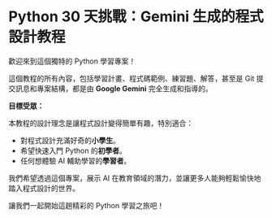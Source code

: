 # Python 30 天挑戰：Gemini 生成的程式設計教程

歡迎來到這個獨特的 Python 學習專案！

這個教程的所有內容，包括學習計畫、程式碼範例、練習題、解答，甚至是 Git 提交訊息和專案結構，都是由 **Google Gemini** 完全生成和指導的。

**目標受眾：**

本教程的設計理念是讓程式設計變得簡單有趣，特別適合：

*   對程式設計充滿好奇的**小學生**。
*   希望快速入門 Python 的**初學者**。
*   任何想體驗 AI 輔助學習的**學習者**。

我們希望透過這個專案，展示 AI 在教育領域的潛力，並讓更多人能夠輕鬆愉快地踏入程式設計的世界。

讓我們一起開始這趟精彩的 Python 學習之旅吧！
